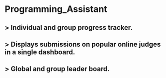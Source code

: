 # Programming_Assistant

## > Individual and group progress tracker.
## > Displays submissions on popular online judges in a single dashboard.
## > Global and group leader board.
